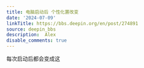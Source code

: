 ```yaml
---
title: 电脑启动后 个性化置改变
date: '2024-07-09'
linkTitle: https://bbs.deepin.org/en/post/274891
source: deepin_bbs
description:  Alex 
disable_comments: true
---
```

每次启动后都会变成这
